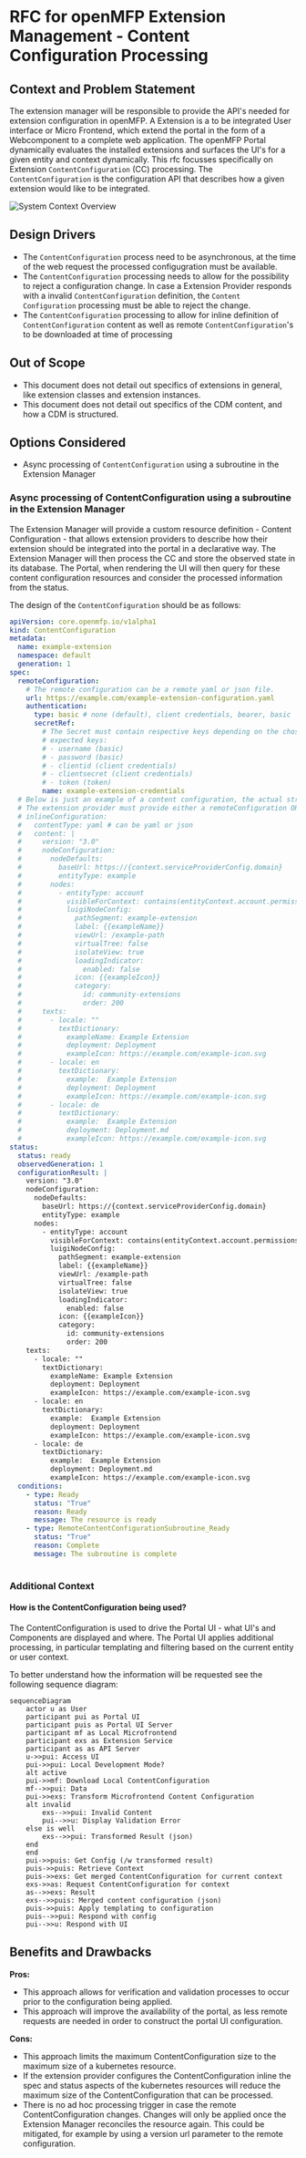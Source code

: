 
# RFC for openMFP Extension Management - Content Configuration Processing

## Context and Problem Statement

The extension manager will be responsible to provide the API's needed for extension configuration in openMFP. A Extension is a to be integrated User interface or Micro Frontend, which extend the portal in the form of a Webcomponent to a complete web application.
The openMFP Portal dynamically evaluates the installed extensions and surfaces the UI's for a given entity and context dynamically. This rfc focusses specifically on Extension `ContentConfiguration` (CC) processing. The `ContentConfiguration` is the configuration API that describes how a given extension would like to be integrated.

![System Context Overview](assets/extension-content-configuration-processing/system-context.drawio.png)

## Design Drivers

- The `ContentConfiguration` process need to be asynchronous, at the time of the web request the processed configugration must be available.
- The `ContentConfiguration` processing needs to allow for the possibility to reject a configuration change. In case a Extension Provider responds with a invalid `ContentConfiguration` definition, the `Content Configuration` processing must be able to reject the change.
- The `ContentConfiguration` processing to allow for inline definition of `ContentConfiguration` content as well as remote `ContentConfiguration`'s to be downloaded at time of processing

## Out of Scope

- This document does not detail out specifics of extensions in general, like extension classes and extension instances.
- This document does not detail out specifics of the CDM content, and how a CDM is structured.

## Options Considered

- Async processing of `ContentConfiguration` using a subroutine in the Extension Manager

### Async processing of ContentConfiguration using a subroutine in the Extension Manager

The Extension Manager will provide a custom resource definition - Content Configuration - that allows extension providers to describe how their extension should be integrated into the portal in a declarative way. The Extension Manager will then process the CC and store the observed state in its database. The Portal, when rendering the UI will then query for these content configuration resources and consider the processed information from the status.

The design of the `ContentConfiguration` should be as follows:

```yaml
apiVersion: core.openmfp.io/v1alpha1
kind: ContentConfiguration
metadata:
  name: example-extension
  namespace: default
  generation: 1
spec:
  remoteConfiguration:
    # The remote configuration can be a remote yaml or json file. 
    url: https://example.com/example-extension-configuration.yaml
    authentication:
      type: basic # none (default), client credentials, bearer, basic
      secretRef: 
        # The Secret must contain respective keys depending on the chosen authorization type
        # expected keys: 
        # - username (basic) 
        # - password (basic)
        # - clientid (client credentials)
        # - clientsecret (client credentials)
        # - token (token)
        name: example-extension-credentials 
  # Below is just an example of a content configuration, the actual structure will be covered in a separate RFC.
  # The extension provider must provide either a remoteConfiguration OR a inlineConfiguration
  # inlineConfiguration:
  #   contentType: yaml # can be yaml or json
  #   content: |
  #     version: "3.0"
  #     nodeConfiguration:
  #       nodeDefaults:
  #         baseUrl: https://{context.serviceProviderConfig.domain}
  #         entityType: example
  #       nodes:
  #         - entityType: account
  #           visibleForContext: contains(entityContext.account.permissions, 'example-permission')
  #           luigiNodeConfig:
  #             pathSegment: example-extension
  #             label: {{exampleName}}
  #             viewUrl: /example-path
  #             virtualTree: false
  #             isolateView: true
  #             loadingIndicator:
  #               enabled: false
  #             icon: {{exampleIcon}}
  #             category:
  #               id: community-extensions
  #               order: 200
  #     texts:
  #       - locale: ""
  #         textDictionary:
  #           exampleName: Example Extension
  #           deployment: Deployment
  #           exampleIcon: https://example.com/example-icon.svg
  #       - locale: en
  #         textDictionary:
  #           example:  Example Extension
  #           deployment: Deployment
  #           exampleIcon: https://example.com/example-icon.svg
  #       - locale: de
  #         textDictionary:
  #           example:  Example Extension
  #           deployment: Deployment.md
  #           exampleIcon: https://example.com/example-icon.svg
status:
  status: ready
  observedGeneration: 1
  configurationResult: |
    version: "3.0"
    nodeConfiguration:
      nodeDefaults:
        baseUrl: https://{context.serviceProviderConfig.domain}
        entityType: example
      nodes:
        - entityType: account
          visibleForContext: contains(entityContext.account.permissions, 'example-permission')
          luigiNodeConfig:
            pathSegment: example-extension
            label: {{exampleName}}
            viewUrl: /example-path
            virtualTree: false
            isolateView: true
            loadingIndicator:
              enabled: false
            icon: {{exampleIcon}}
            category:
              id: community-extensions
              order: 200
    texts:
      - locale: ""
        textDictionary:
          exampleName: Example Extension
          deployment: Deployment
          exampleIcon: https://example.com/example-icon.svg
      - locale: en
        textDictionary:
          example:  Example Extension
          deployment: Deployment
          exampleIcon: https://example.com/example-icon.svg
      - locale: de
        textDictionary:
          example:  Example Extension
          deployment: Deployment.md
          exampleIcon: https://example.com/example-icon.svg
  conditions:
    - type: Ready
      status: "True"
      reason: Ready
      message: The resource is ready
    - type: RemoteContentConfigurationSubroutine_Ready
      status: "True"
      reason: Complete
      message: The subroutine is complete
  
```
### Additional Context

#### How is the ContentConfiguration being used?

The ContentConfiguration is used to drive the Portal UI - what UI's and Components are displayed and where. The Portal UI applies additional processing, in particular templating and filtering based on the current entity or user context.

To better understand how the information will be requested see the following sequence diagram:

```mermaid
sequenceDiagram
    actor u as User
    participant pui as Portal UI
    participant puis as Portal UI Server
    participant mf as Local Microfrontend
    participant exs as Extension Service
    participant as as API Server
    u->>pui: Access UI
    pui->>pui: Local Development Mode?
    alt active
    pui->>mf: Download Local ContentConfiguration
    mf-->>pui: Data
    pui->>exs: Transform Microfrontend Content Configuration
    alt invalid
        exs-->>pui: Invalid Content
        pui-->>u: Display Validation Error
    else is well
        exs-->>pui: Transformed Result (json)
    end
    end
    pui->>puis: Get Config (/w transformed result)
    puis->>puis: Retrieve Context
    puis->>exs: Get merged ContentConfiguration for current context
    exs->>as: Request ContentConfiguration for context
    as-->>exs: Result
    exs-->>puis: Merged content configuration (json)
    puis->>puis: Apply templating to configuration
    puis-->>pui: Respond with config
    pui-->>u: Respond with UI
```


## Benefits and Drawbacks

**Pros:**
- This approach allows for verification and validation processes to occur prior to the configuration being applied.
- This approach will improve the availability of the portal, as less remote requests are needed in order to construct the portal UI configuration.

**Cons:**
- This approach limits the maximum ContentConfiguration size to the maximum size of a kubernetes resource.
- If the extension provider configures the ContentConfiguration inline the spec and status aspects of the kubernetes resources will reduce the maximum size of the ContentConfiguration that can be processed.
- There is no ad hoc processing trigger in case the remote ContentConfiguration changes. Changes will only be applied once the Extension Manager reconciles the resource again. This could be mitigated, for example by using a version url parameter to the remote configuration.

